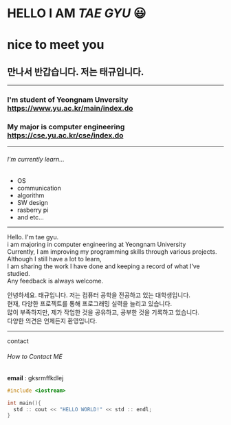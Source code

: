 # HELLO I AM ***TAE GYU*** 😃
# nice to meet you
## 만나서 반갑습니다. 저는 태규입니다.

<hr/>

### I'm student of Yeongnam Unversity <https://www.yu.ac.kr/main/index.do>
### My major is computer engineering <https://cse.yu.ac.kr/cse/index.do>

<hr/>

###### I'm currently learn...
  - OS
  - communication
  - algorithm
  - SW design
  - rasberry pi
  - and etc...

<hr/>

Hello. I'm tae gyu.<br/>
i am majoring in computer engineering at Yeongnam University<br/>
Currently, I am improving my programming skills through various projects.<br/>
Although I still have a lot to learn,<br/> 
I am sharing the work I have done and keeping a record of what I’ve studied.<br/>
Any feedback is always welcome.<br/>

안녕하세요. 태규입니다. 저는 컴퓨터 공학을 전공하고 있는 대학생입니다.<br/>
현재, 다양한 프로젝트를 통해 프로그래밍 실력을 늘리고 있습니다.<br/>
많이 부족하지만, 제가 작업한 것을 공유하고, 공부한 것을 기록하고 있습니다.<br/>
다양한 의견은 언제든지 환영입니다.<br/>

<hr/> contact 

###### How to Contact ME

**email** : gksrmffkdlej


```c
#include <iostream>

int main(){
  std :: cout << "HELLO WORLD!" << std :: endl;
}
```
